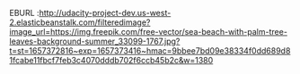 EBURL :http://udacity-project-dev.us-west-2.elasticbeanstalk.com/filteredimage?image_url=https://img.freepik.com/free-vector/sea-beach-with-palm-tree-leaves-background-summer_33099-1767.jpg?t=st=1657372816~exp=1657373416~hmac=9bbee7bd09e38334f0dd689d81fcabe11fbcf7feb3c4070dddb702f6ccb45b2c&w=1380